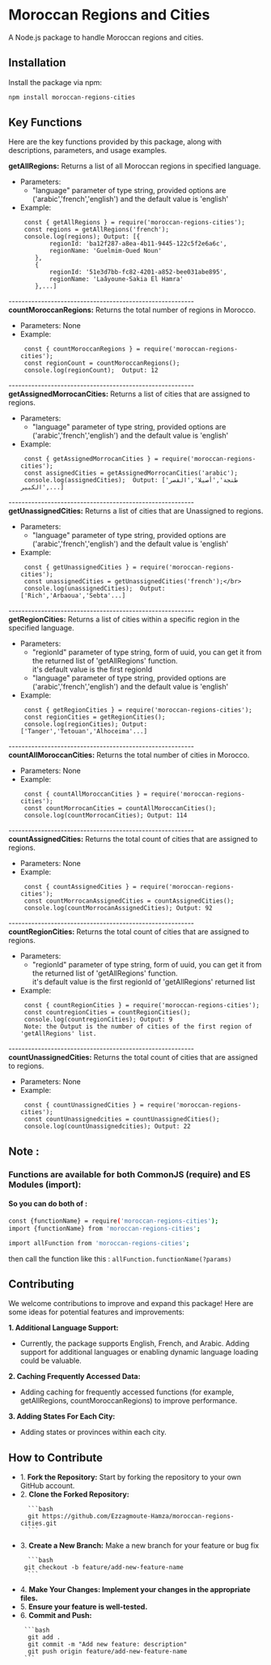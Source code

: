 # Moroccan Regions and Cities

A Node.js package to handle Moroccan regions and cities.

## Installation
Install the package via npm:

```bash
npm install moroccan-regions-cities
```

## Key Functions

Here are the key functions provided by this package, along with descriptions, parameters, and usage examples.

<strong>getAllRegions:</strong>
Returns a list of all Moroccan regions in specified language.
<ul>
  <li>
     Parameters: </br>
      <ul>
         <li>"language" parameter of type string, provided options are ('arabic','french','english') and the default value is 'english'</li>
      </ul>
  </li>
  <li>
     Example: </br>

     const { getAllRegions } = require('moroccan-regions-cities');
     const regions = getAllRegions('french');
     console.log(regions); Output: [{
            regionId: 'ba12f287-a8ea-4b11-9445-122c5f2e6a6c',
            regionName: 'Guelmim-Oued Noun'
        },
        {
            regionId: '51e3d7bb-fc82-4201-a852-bee031abe895',
            regionName: 'Laâyoune-Sakia El Hamra'
        },...]
        
  </li>
</ul>
---------------------------------------------------------<br>
<strong>countMoroccanRegions:</strong>
Returns the total number of regions in Morocco.
<ul>
  <li>
     Parameters: None </br>
  </li>
  <li>
     Example: </br>

     const { countMoroccanRegions } = require('moroccan-regions-cities'); 
     const regionCount = countMoroccanRegions();
     console.log(regionCount);  Output: 12
  </li>
</ul>

---------------------------------------------------------<br>
<strong>getAssignedMorrocanCities:</strong>
Returns a list of cities that are assigned to regions.
<ul>
  <li>
     Parameters: </br>
      <ul>
         <li>"language" parameter of type string, provided options are ('arabic','french','english') and the default value is 'english'</li>
      </ul>
  </li>
  <li>
     Example: </br>

     const { getAssignedMorrocanCities } = require('moroccan-regions-cities'); 
     const assignedCities = getAssignedMorrocanCities('arabic');
     console.log(assignedCities);  Output: ['طنجة','أصيلا','القصر الكبير',...]
    
  </li>
</ul>
---------------------------------------------------------<br>
<strong>getUnassignedCities:</strong>
Returns a list of cities that are Unassigned to regions.
<ul>
  <li>
     Parameters: </br>
      <ul>
         <li>"language" parameter of type string, provided options are ('arabic','french','english') and the default value is 'english'</li>
      </ul>
  </li>
  <li>
     Example: </br>

     const { getUnassignedCities } = require('moroccan-regions-cities');
     const unassignedCities = getUnassignedCities('french');</br>
     console.log(unassignedCities);  Output: ['Rich','Arbaoua','Sebta'...]
    
  </li>
</ul>

---------------------------------------------------------<br>
<strong>getRegionCities:</strong>
Returns a list of cities within a specific region in the specified language.
<ul>
  <li>
     Parameters: </br>
      <ul>
         <li>"regionId" parameter of type string, form of uuid, you can get it from the returned list of 'getAllRegions' function. </br>
         it's default value is the first regionId
         </li>
         <li>"language" parameter of type string, provided options are ('arabic','french','english') and the default value is 'english'
         </li>
      </ul>
  </li>
  <li>
     Example: </br>

     const { getRegionCities } = require('moroccan-regions-cities');
     const regionCities = getRegionCities();
     console.log(regionCities); Output: ['Tanger','Tetouan','Alhoceima'...]
    
  </li>
</ul>

---------------------------------------------------------<br>
<strong>countAllMoroccanCities:</strong>
Returns the total number of cities in Morocco.
<ul>
  <li>
     Parameters: None </br>
  </li>
  <li>
     Example: </br>

     const { countAllMoroccanCities } = require('moroccan-regions-cities');
     const countMorrocanCities = countAllMoroccanCities();
     console.log(countMorrocanCities); Output: 114 
  </li>
</ul>

---------------------------------------------------------<br>
<strong>countAssignedCities:</strong>
Returns the total count of cities that are assigned to regions.
<ul>
  <li>
     Parameters: None </br>
  </li>
  <li>
     Example: </br>

     const { countAssignedCities } = require('moroccan-regions-cities');
     const countMorrocanAssignedCities = countAssignedCities();
     console.log(countMorrocanAssignedCities); Output: 92 
  </li>
</ul>

---------------------------------------------------------<br>
<strong>countRegionCities:</strong>
Returns the total count of cities that are assigned to regions.
<ul>
  <li>
     Parameters: </br>
      <ul>
         <li>"regionId" parameter of type string, form of uuid, you can get it from the returned list of 'getAllRegions' function. </br>
         it's default value is the first regionId of 'getAllRegions' returned list
         </li>
      </ul>
  </li>
  <li>
     Example: </br>

     const { countRegionCities } = require('moroccan-regions-cities');
     const countregionCities = countRegionCities();
     console.log(countregionCities); Output: 9 
     Note: the Output is the number of cities of the first region of 'getAllRegions' list.
  </li>
</ul>

---------------------------------------------------------<br>
<strong>countUnassignedCities:</strong>
Returns the total count of cities that are assigned to regions.
<ul>
  <li>
     Parameters: None </br>
  </li>
  <li>
     Example: </br>

     const { countUnassignedCities } = require('moroccan-regions-cities'); 
     const countUnassignedcities = countUnassignedCities();
     console.log(countUnassignedcities); Output: 22 
  </li>
</ul>

## Note : 
### Functions are available for both CommonJS (require) and ES Modules (import): <br>
#### So you can do both of : 

```bash 
const {functionName} = require('moroccan-regions-cities');
import {functionName} from 'moroccan-regions-cities';
```
```bash
import allFunction from 'moroccan-regions-cities';
```
then call the function like this : `allFunction.functionName(?params)`

## Contributing

We welcome contributions to improve and expand this package! Here are some ideas for potential features and improvements:

<strong>1. Additional Language Support:</strong>
<ul>
  <li>
  Currently, the package supports English, French, and Arabic. Adding support for additional languages or enabling dynamic language loading could be valuable.
  </li>
</ul>

<strong>2. Caching Frequently Accessed Data:</strong>
<ul>
  <li>
  Adding caching for frequently accessed functions (for example, getAllRegions, countMoroccanRegions) to improve performance.
  </li>
</ul>

<strong>3. Adding States For Each City:</strong>
<ul>
  <li>
   Adding states or provinces within each city.
  </li>
</ul>

## How to Contribute
<ul>
  <li>
     1. <strong>Fork the Repository:</strong> Start by forking the repository to your own GitHub account.
  </li>
   <li>
     2. <strong>Clone the Forked Repository:</strong>

      ```bash
      git https://github.com/Ezzagmoute-Hamza/moroccan-regions-cities.git
      ```
  </li>
  <li>
     3. <strong>Create a New Branch:</strong> Make a new branch for your feature or bug fix

      ```bash
     git checkout -b feature/add-new-feature-name
      ```
  </li>
  <li>
     4. <strong>Make Your Changes: Implement your changes in the appropriate files.</strong>
  </li>
   <li>
     5. <strong>Ensure your feature is well-tested.</strong>
  </li>
  <li>
     6. <strong>Commit and Push:</strong>

     ```bash
      git add .
      git commit -m "Add new feature: description"
      git push origin feature/add-new-feature-name
     ```
  </li>
</ul>

